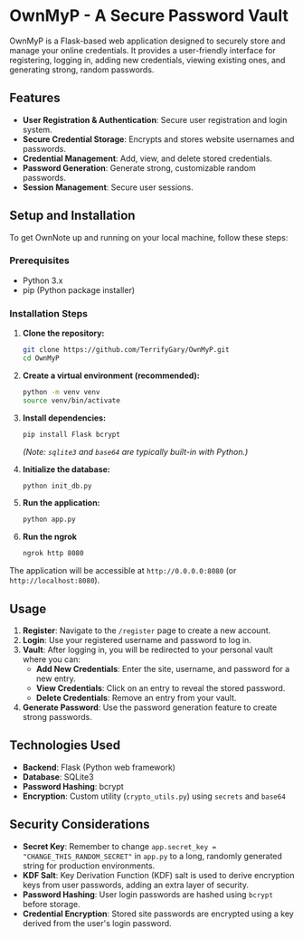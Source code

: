 # OwnMyP - A Secure Password Vault

OwnMyP is a Flask-based web application designed to securely store and manage your online credentials. It provides a user-friendly interface for registering, logging in, adding new credentials, viewing existing ones, and generating strong, random passwords.

## Features

- **User Registration & Authentication**: Secure user registration and login system.
- **Secure Credential Storage**: Encrypts and stores website usernames and passwords.
- **Credential Management**: Add, view, and delete stored credentials.
- **Password Generation**: Generate strong, customizable random passwords.
- **Session Management**: Secure user sessions.

## Setup and Installation

To get OwnNote up and running on your local machine, follow these steps:

### Prerequisites

- Python 3.x
- pip (Python package installer)

### Installation Steps

1. **Clone the repository:**
   ```bash
   git clone https://github.com/TerrifyGary/OwnMyP.git
   cd OwnMyP
   ```

2. **Create a virtual environment (recommended):**
   ```bash
   python -m venv venv
   source venv/bin/activate
   ```

3. **Install dependencies:**
   ```bash
   pip install Flask bcrypt
   ```
   *(Note: `sqlite3` and `base64` are typically built-in with Python.)*

4. **Initialize the database:**
   ```bash
   python init_db.py
   ```

5. **Run the application:**
   ```bash
   python app.py
   ```

6. **Run the ngrok**
    ```bash
    ngrok http 8080
    ```

The application will be accessible at `http://0.0.0.0:8080` (or `http://localhost:8080`).

## Usage

1. **Register**: Navigate to the `/register` page to create a new account.
2. **Login**: Use your registered username and password to log in.
3. **Vault**: After logging in, you will be redirected to your personal vault where you can:
   - **Add New Credentials**: Enter the site, username, and password for a new entry.
   - **View Credentials**: Click on an entry to reveal the stored password.
   - **Delete Credentials**: Remove an entry from your vault.
4. **Generate Password**: Use the password generation feature to create strong passwords.

## Technologies Used

- **Backend**: Flask (Python web framework)
- **Database**: SQLite3
- **Password Hashing**: bcrypt
- **Encryption**: Custom utility (`crypto_utils.py`) using `secrets` and `base64`

## Security Considerations

- **Secret Key**: Remember to change `app.secret_key = "CHANGE_THIS_RANDOM_SECRET"` in `app.py` to a long, randomly generated string for production environments.
- **KDF Salt**: Key Derivation Function (KDF) salt is used to derive encryption keys from user passwords, adding an extra layer of security.
- **Password Hashing**: User login passwords are hashed using `bcrypt` before storage.
- **Credential Encryption**: Stored site passwords are encrypted using a key derived from the user's login password.
